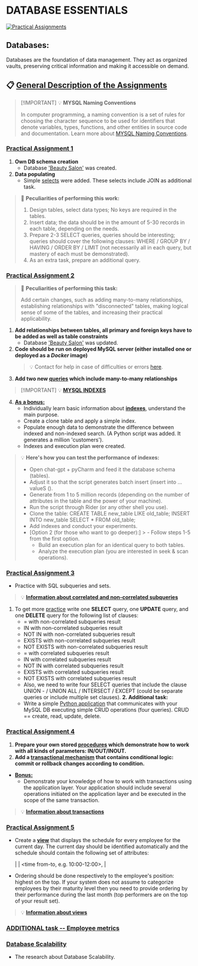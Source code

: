 # DATABASE ESSENTIALS

[![Practical Assignments](https://img.shields.io/badge/Practical%20Assignments-Click%20Here-blue)](https://github.com/olesia-mykhailyshyn/dbe-olesia-mykhailyshyn)

## **Databases:**
Databases are the foundation of data management. They act as organized vaults, preserving critical information and making it accessible on demand.

## 📋 [**General Description of the Assignments**](https://teaching.kse.org.ua/pluginfile.php/63060/mod_resource/content/1/Database%20Fundamentals%20%283%29.docx.pdf)

>   [!IMPORTANT]
> 💡 **MYSQL Naming Conventions**
>
> In computer programming, a naming convention is a set of rules for choosing the character sequence to be used for identifiers that denote variables, types, functions, and other entities in source code and documentation. Learn more about [MYSQL Naming Conventions](https://medium.com/@centizennationwide/mysql-naming-conventions-e3a6f6219efe).

### [**Practical Assignment 1**](https://github.com/olesia-mykhailyshyn/dbe-olesia-mykhailyshyn/tree/main/Assignment_1)

1. **Own DB schema creation**
    - Database ['Beauty Salon'](https://github.com/olesia-mykhailyshyn/dbe-olesia-mykhailyshyn/blob/main/Assignment_1/Assignment_1.sql) was created.
2. **Data populating**
    - Simple [selects](https://github.com/olesia-mykhailyshyn/dbe-olesia-mykhailyshyn/blob/main/Assignment_1/Assignment_1_selects.sql) were added. These selects include JOIN as additional task.

> 💬 **Peculiarities of performing this work:**
>
> 1. Design tables, select data types; No keys are required in the tables.
> 2. Insert data; the data should be in the amount of 5-30 records in each table, depending on the needs.
> 3. Prepare 2-3 SELECT queries, queries should be interesting; queries should cover the following clauses: WHERE / GROUP BY / HAVING / ORDER BY / LIMIT (not necessarily all in each query, but mastery of each must be demonstrated).
> 4. As an extra task, prepare an additional query.

### [**Practical Assignment 2**](https://github.com/olesia-mykhailyshyn/dbe-olesia-mykhailyshyn/tree/main/Assignment_2)

> 💬 **Peculiarities of performing this task:**
>
> Add certain changes, such as adding many-to-many relationships, establishing relationships with "disconnected" tables, making logical sense of some of the tables, and increasing their practical applicability.

1. **Add relationships between tables, all primary and foreign keys have to be added as well as table constraints**
    - Database ['Beauty Salon'](https://github.com/olesia-mykhailyshyn/dbe-olesia-mykhailyshyn/blob/main/Assignment_2/Assignment_2.sql) was updated.
2. **Code should be run on deployed MySQL server (either installed one or deployed as a *Docker* image)**
   > 💡 Contact for help in case of difficulties or errors [here](https://github.com/Bardin08/kse-examples/blob/master/database-essentials/readme.md).
3. **Add two new [queries](https://github.com/olesia-mykhailyshyn/dbe-olesia-mykhailyshyn/blob/main/Assignment_2/Assignment_2_queries.sql) which include many-to-many relationships**

>   [!IMPORTANT]
> 💡 [**MYSQL INDEXES**](https://medium.com/free-code-camp/database-indexing-at-a-glance-bb50809d48bd)

4. [**As a bonus:**](https://github.com/olesia-mykhailyshyn/dbe-olesia-mykhailyshyn/blob/main/Assignment_2/Assignment_2_indexes.sql)
    - Individually learn basic information about [**indexes**](https://medium.com/free-code-camp/database-indexing-at-a-glance-bb50809d48bd), understand the main purpose.
    - Create a clone table and apply a simple index.
    - Populate enough data to demonstrate the difference between indexed and non-indexed search. (A Python script was added. It generates a million 'customers').
    - Indexes and execution plan were created.


> 💡 **Here's how you can test the performance of indexes:**
>
> - Open chat-gpt + pyCharm and feed it the database schema (tables).
> - Adjust it so that the script generates batch insert (insert into ... valueS ().
> - Generate from 1 to 5 million records (depending on the number of attributes in the table and the power of your machine).
> - Run the script through Rider (or any other shell you use).
> - Clone the table: CREATE TABLE new_table LIKE old_table; INSERT INTO new_table SELECT * FROM old_table;
> - Add indexes and conduct your experiments.
> - [Option 2 (for those who want to go deeper):]
    >   - Follow steps 1-5 from the first option.
>   - Build an execution plan for an identical query to both tables.
>   - Analyze the execution plan (you are interested in seek & scan operations).

### [**Practical Assignment 3**](https://github.com/olesia-mykhailyshyn/dbe-olesia-mykhailyshyn/tree/main/Assignment_3)

- Practice with SQL subqueries and sets.

> 💡 [**Information about correlated and non-correlated subqueries**](https://ismatsamadov.medium.com/correlated-vs-non-correlated-subquery-7f3f79858799)

1. To get more [practice](https://github.com/olesia-mykhailyshyn/dbe-olesia-mykhailyshyn/blob/main/Assignment_3/Queries.sql) write one **SELECT** query, one **UPDATE** query, and one **DELETE** query for the following list of clauses:
    - = with non-correlated subqueries result
    - IN with non-correlated subqueries result
    - NOT IN with non-correlated subqueries result
    - EXISTS with non-correlated subqueries result
    - NOT EXISTS with non-correlated subqueries result
    - = with correlated subqueries result
    - IN with correlated subqueries result
    - NOT IN with correlated subqueries result
    - EXISTS with correlated subqueries result
    - NOT EXISTS with correlated subqueries result
    - Also, we need to write four SELECT queries that include the clause UNION - / UNION ALL / INTERSECT / EXCEPT (could be separate queries or include multiple set clauses).
      **2. Additional task:**
    - Write a simple [Python application](https://github.com/olesia-mykhailyshyn/dbe-olesia-mykhailyshyn/blob/main/Assignment_3/CRUD.py) that communicates with your MySQL DB executing simple CRUD operations (four queries). CRUD == create, read, update, delete.

### [**Practical Assignment 4**](https://github.com/olesia-mykhailyshyn/dbe-olesia-mykhailyshyn/tree/main/Assignment_4)

1. **Prepare your own stored [procedures](https://github.com/olesia-mykhailyshyn/dbe-olesia-mykhailyshyn/blob/main/Assignment_4/Procedures.sql) which demonstrate how to work with all kinds of parameters: IN/OUT/INOUT.**
2. **Add a [transactional mechanism](https://github.com/olesia-mykhailyshyn/dbe-olesia-mykhailyshyn/blob/main/Assignment_4/Transactions.sql) that contains conditional logic: commit or rollback changes according to condition.**

- [**Bonus:**](https://github.com/olesia-mykhailyshyn/dbe-olesia-mykhailyshyn/blob/main/Assignment_4/CRUD_transaction.py)
    - Demonstrate your knowledge of how to work with transactions using the application layer. Your application should include several operations initiated on the application layer and be executed in the scope of the same transaction.

> 💡 [**Information about transactions**](https://medium.com/@datasciencenexus/mastering-sql-transactions-a-comprehensive-guide-f7759a024f05)

### [**Practical Assignment 5**](https://github.com/olesia-mykhailyshyn/dbe-olesia-mykhailyshyn/tree/main/Assignment_5)

- Create a [**view**](https://github.com/olesia-mykhailyshyn/dbe-olesia-mykhailyshyn/blob/main/Assignment_5/View.sql) that displays the schedule for every employee for the current day. The current day should be identified automatically and the schedule should contain the following set of attributes:

    <Employee name> | <comma separated set of services provided by employee> | <time from-to, e.g. 10:00-12:00>, <kind of service> |

- Ordering should be done respectively to the employee's position: highest on the top. If your system does not assume to categorize employees by their maturity level then you need to provide ordering by their performance during the last month (top performers are on the top of your result set).

> 💡 [**Information about views**](https://medium.com/learning-sql/getting-started-with-sql-views-20070b78ab5)

### [**ADDITIONAL task -- Employee metrics**](https://github.com/olesia-mykhailyshyn/dbe-olesia-mykhailyshyn/blob/main/Metrics.sql)

### [**Database Scalability**](https://github.com/olesia-mykhailyshyn/dbe-olesia-mykhailyshyn/blob/main/Research/Database%20Scalability.pdf)

- The research about Database Scalability.
